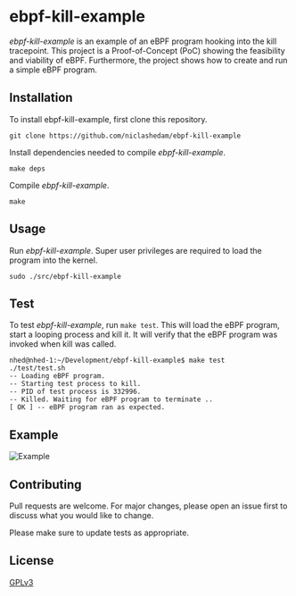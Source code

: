 # ebpf-kill-example

*ebpf-kill-example* is an example of an eBPF program hooking into the kill tracepoint.
This project is a Proof-of-Concept (PoC) showing the feasibility and viability of eBPF.
Furthermore, the project shows how to create and run a simple eBPF program.

## Installation

To install ebpf-kill-example, first clone this repository.

```
git clone https://github.com/niclashedam/ebpf-kill-example
```

Install dependencies needed to compile *ebpf-kill-example*.

```
make deps
```

Compile *ebpf-kill-example*.

```
make
```

## Usage

Run *ebpf-kill-example*. Super user privileges are required to load the program into the kernel.

```
sudo ./src/ebpf-kill-example
```

## Test

To test *ebpf-kill-example*, run `make test`.
This will load the eBPF program, start a looping process and kill it. It will
verify that the eBPF program was invoked when kill was called.

```
nhed@nhed-1:~/Development/ebpf-kill-example$ make test
./test/test.sh
-- Loading eBPF program.
-- Starting test process to kill.
-- PID of test process is 332996.
-- Killed. Waiting for eBPF program to terminate ..
[ OK ] -- eBPF program ran as expected.
```

## Example
![Example](/img/example.png?raw=true)

## Contributing
Pull requests are welcome. For major changes, please open an issue first to discuss what you would like to change.

Please make sure to update tests as appropriate.

## License
[GPLv3](https://choosealicense.com/licenses/gpl-3.0/)
